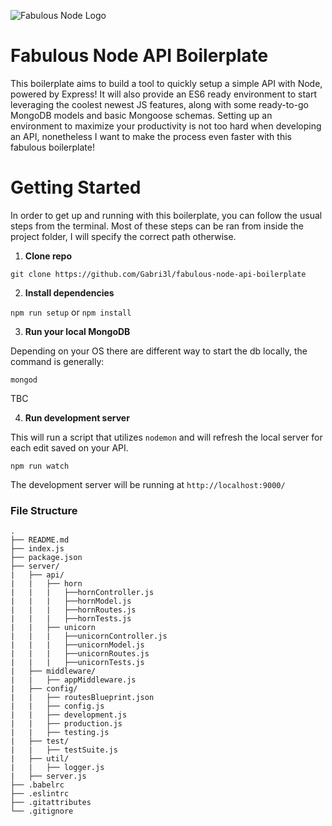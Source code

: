 ![Fabulous Node Logo](https://s3-us-west-1.amazonaws.com/foodperk-losangeles/fabulous_node.png)

# Fabulous Node API Boilerplate

This boilerplate aims to build a tool to quickly setup a simple API with Node, powered by Express! It will also provide an ES6 ready environment to start leveraging the coolest newest JS features, along with some ready-to-go MongoDB models and basic Mongoose schemas. Setting up an environment to maximize your productivity is not too hard when developing an API, nonetheless I want to make the process even faster with this fabulous boilerplate!

# Getting Started

In order to get up and running with this boilerplate, you can follow the usual steps from the terminal. Most of these steps can be ran from inside the project folder, I will specify the correct path otherwise.

1. **Clone repo**

  `git clone https://github.com/Gabri3l/fabulous-node-api-boilerplate`

2. **Install dependencies**

  `npm run setup` or `npm install`

3. **Run your local MongoDB**

  Depending on your OS there are different way to start the db locally, the command is generally:

  ``mongod``

  TBC

4. **Run development server**

  This will run a script that utilizes `nodemon` and will refresh the local server for each edit saved on your API.

  `npm run watch`

  The development server will be running at `http://localhost:9000/`

### File Structure


```
.
├── README.md
├── index.js
├── package.json
├── server/
|   ├── api/
|   |   ├── horn
|   |   |   ├──hornController.js
|   |   |   ├──hornModel.js
|   |   |   ├──hornRoutes.js
|   |   |   ├──hornTests.js
|   |   ├── unicorn
|   |   |   ├──unicornController.js
|   |   |   ├──unicornModel.js
|   |   |   ├──unicornRoutes.js
|   |   |   ├──unicornTests.js
|   ├── middleware/
|   |   ├── appMiddleware.js
|   ├── config/
|   |   ├── routesBlueprint.json
|   |   ├── config.js
|   |   ├── development.js
|   |   ├── production.js
|   |   ├── testing.js
|   ├── test/
|   |   ├── testSuite.js
|   ├── util/
|   |   ├── logger.js
|   ├── server.js
├── .babelrc
├── .eslintrc
├── .gitattributes
└── .gitignore
```
